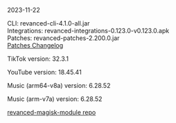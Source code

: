 2023-11-22
  
CLI: revanced-cli-4.1.0-all.jar  
Integrations: revanced-integrations-0.123.0-v0.123.0.apk  
Patches: revanced-patches-2.200.0.jar  
[Patches Changelog](https://github.com/revanced/revanced-patches/releases/tag/v2.200.0)  

TikTok version: 32.3.1  

YouTube version: 18.45.41  

Music (arm64-v8a) version: 6.28.52  

Music (arm-v7a) version: 6.28.52  

[revanced-magisk-module repo](https://github.com/j-hc/revanced-magisk-module)
